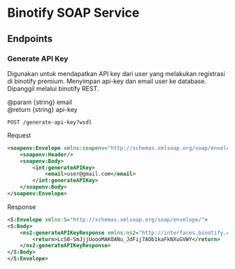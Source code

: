 # Binotify SOAP Service

## Endpoints
### Generate API Key
Digunakan untuk mendapatkan API key dari user yang melakukan registrasi di binotify premium. Menyimpan api-key dan email user ke database. Dipanggil melalui binotify REST.  

@param {string} email  
@return {string} api-key
```
POST /generate-api-key?wsdl
```
Request
```xml
<soapenv:Envelope xmlns:soapenv="http://schemas.xmlsoap.org/soap/envelope/" xmlns:int="http://interfaces.binotify.com/">
    <soapenv:Header/>
    <soapenv:Body>
        <int:generateAPIKey>
            <email>user@gmail.com</email>
        </int:generateAPIKey>
    </soapenv:Body>
</soapenv:Envelope>
```
Response
```xml
<S:Envelope xmlns:S="http://schemas.xmlsoap.org/soap/envelope/">
<S:Body>
    <ns2:generateAPIKeyResponse xmlns:ns2="http://interfaces.binotify.com/">
        <return>LcS0-SmJjjUoooMAKOANu_JdFij7AOb1kaFkNXuGVWY</return>
    </ns2:generateAPIKeyResponse>
</S:Body>
</S:Envelope>
```